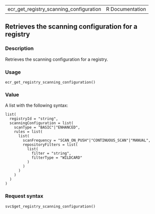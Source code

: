 <table style="width: 100%;">
<tbody>
<tr class="odd">
<td>ecr_get_registry_scanning_configuration</td>
<td style="text-align: right;">R Documentation</td>
</tr>
</tbody>
</table>

## Retrieves the scanning configuration for a registry

### Description

Retrieves the scanning configuration for a registry.

### Usage

    ecr_get_registry_scanning_configuration()

### Value

A list with the following syntax:

    list(
      registryId = "string",
      scanningConfiguration = list(
        scanType = "BASIC"|"ENHANCED",
        rules = list(
          list(
            scanFrequency = "SCAN_ON_PUSH"|"CONTINUOUS_SCAN"|"MANUAL",
            repositoryFilters = list(
              list(
                filter = "string",
                filterType = "WILDCARD"
              )
            )
          )
        )
      )
    )

### Request syntax

    svc$get_registry_scanning_configuration()
